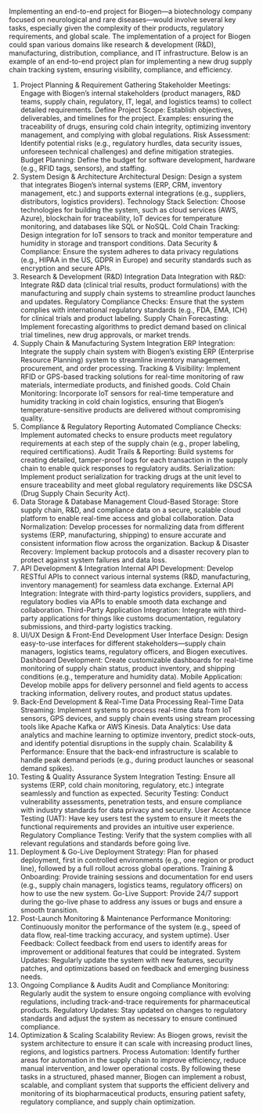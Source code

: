 Implementing an end-to-end project for Biogen—a biotechnology company focused on neurological and rare diseases—would involve several key tasks, especially given the complexity of their products, regulatory requirements, and global scale. The implementation of a project for Biogen could span various domains like research & development (R&D), manufacturing, distribution, compliance, and IT infrastructure. Below is an example of an end-to-end project plan for implementing a new drug supply chain tracking system, ensuring visibility, compliance, and efficiency.

1. Project Planning & Requirement Gathering
Stakeholder Meetings: Engage with Biogen’s internal stakeholders (product managers, R&D teams, supply chain, regulatory, IT, legal, and logistics teams) to collect detailed requirements.
Define Project Scope: Establish objectives, deliverables, and timelines for the project. Examples: ensuring the traceability of drugs, ensuring cold chain integrity, optimizing inventory management, and complying with global regulations.
Risk Assessment: Identify potential risks (e.g., regulatory hurdles, data security issues, unforeseen technical challenges) and define mitigation strategies.
Budget Planning: Define the budget for software development, hardware (e.g., RFID tags, sensors), and staffing.
2. System Design & Architecture
Architectural Design: Design a system that integrates Biogen’s internal systems (ERP, CRM, inventory management, etc.) and supports external integrations (e.g., suppliers, distributors, logistics providers).
Technology Stack Selection: Choose technologies for building the system, such as cloud services (AWS, Azure), blockchain for traceability, IoT devices for temperature monitoring, and databases like SQL or NoSQL.
Cold Chain Tracking: Design integration for IoT sensors to track and monitor temperature and humidity in storage and transport conditions.
Data Security & Compliance: Ensure the system adheres to data privacy regulations (e.g., HIPAA in the US, GDPR in Europe) and security standards such as encryption and secure APIs.
3. Research & Development (R&D) Integration
Data Integration with R&D: Integrate R&D data (clinical trial results, product formulations) with the manufacturing and supply chain systems to streamline product launches and updates.
Regulatory Compliance Checks: Ensure that the system complies with international regulatory standards (e.g., FDA, EMA, ICH) for clinical trials and product labeling.
Supply Chain Forecasting: Implement forecasting algorithms to predict demand based on clinical trial timelines, new drug approvals, or market trends.
4. Supply Chain & Manufacturing System Integration
ERP Integration: Integrate the supply chain system with Biogen’s existing ERP (Enterprise Resource Planning) system to streamline inventory management, procurement, and order processing.
Tracking & Visibility: Implement RFID or GPS-based tracking solutions for real-time monitoring of raw materials, intermediate products, and finished goods.
Cold Chain Monitoring: Incorporate IoT sensors for real-time temperature and humidity tracking in cold chain logistics, ensuring that Biogen’s temperature-sensitive products are delivered without compromising quality.
5. Compliance & Regulatory Reporting
Automated Compliance Checks: Implement automated checks to ensure products meet regulatory requirements at each step of the supply chain (e.g., proper labeling, required certifications).
Audit Trails & Reporting: Build systems for creating detailed, tamper-proof logs for each transaction in the supply chain to enable quick responses to regulatory audits.
Serialization: Implement product serialization for tracking drugs at the unit level to ensure traceability and meet global regulatory requirements like DSCSA (Drug Supply Chain Security Act).
6. Data Storage & Database Management
Cloud-Based Storage: Store supply chain, R&D, and compliance data on a secure, scalable cloud platform to enable real-time access and global collaboration.
Data Normalization: Develop processes for normalizing data from different systems (ERP, manufacturing, shipping) to ensure accurate and consistent information flow across the organization.
Backup & Disaster Recovery: Implement backup protocols and a disaster recovery plan to protect against system failures and data loss.
7. API Development & Integration
Internal API Development: Develop RESTful APIs to connect various internal systems (R&D, manufacturing, inventory management) for seamless data exchange.
External API Integration: Integrate with third-party logistics providers, suppliers, and regulatory bodies via APIs to enable smooth data exchange and collaboration.
Third-Party Application Integration: Integrate with third-party applications for things like customs documentation, regulatory submissions, and third-party logistics tracking.
8. UI/UX Design & Front-End Development
User Interface Design: Design easy-to-use interfaces for different stakeholders—supply chain managers, logistics teams, regulatory officers, and Biogen executives.
Dashboard Development: Create customizable dashboards for real-time monitoring of supply chain status, product inventory, and shipping conditions (e.g., temperature and humidity data).
Mobile Application: Develop mobile apps for delivery personnel and field agents to access tracking information, delivery routes, and product status updates.
9. Back-End Development & Real-Time Data Processing
Real-Time Data Streaming: Implement systems to process real-time data from IoT sensors, GPS devices, and supply chain events using stream processing tools like Apache Kafka or AWS Kinesis.
Data Analytics: Use data analytics and machine learning to optimize inventory, predict stock-outs, and identify potential disruptions in the supply chain.
Scalability & Performance: Ensure that the back-end infrastructure is scalable to handle peak demand periods (e.g., during product launches or seasonal demand spikes).
10. Testing & Quality Assurance
System Integration Testing: Ensure all systems (ERP, cold chain monitoring, regulatory, etc.) integrate seamlessly and function as expected.
Security Testing: Conduct vulnerability assessments, penetration tests, and ensure compliance with industry standards for data privacy and security.
User Acceptance Testing (UAT): Have key users test the system to ensure it meets the functional requirements and provides an intuitive user experience.
Regulatory Compliance Testing: Verify that the system complies with all relevant regulations and standards before going live.
11. Deployment & Go-Live
Deployment Strategy: Plan for phased deployment, first in controlled environments (e.g., one region or product line), followed by a full rollout across global operations.
Training & Onboarding: Provide training sessions and documentation for end users (e.g., supply chain managers, logistics teams, regulatory officers) on how to use the new system.
Go-Live Support: Provide 24/7 support during the go-live phase to address any issues or bugs and ensure a smooth transition.
12. Post-Launch Monitoring & Maintenance
Performance Monitoring: Continuously monitor the performance of the system (e.g., speed of data flow, real-time tracking accuracy, and system uptime).
User Feedback: Collect feedback from end users to identify areas for improvement or additional features that could be integrated.
System Updates: Regularly update the system with new features, security patches, and optimizations based on feedback and emerging business needs.
13. Ongoing Compliance & Audits
Audit and Compliance Monitoring: Regularly audit the system to ensure ongoing compliance with evolving regulations, including track-and-trace requirements for pharmaceutical products.
Regulatory Updates: Stay updated on changes to regulatory standards and adjust the system as necessary to ensure continued compliance.
14. Optimization & Scaling
Scalability Review: As Biogen grows, revisit the system architecture to ensure it can scale with increasing product lines, regions, and logistics partners.
Process Automation: Identify further areas for automation in the supply chain to improve efficiency, reduce manual intervention, and lower operational costs.
By following these tasks in a structured, phased manner, Biogen can implement a robust, scalable, and compliant system that supports the efficient delivery and monitoring of its biopharmaceutical products, ensuring patient safety, regulatory compliance, and supply chain optimization.

